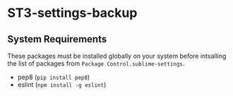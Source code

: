 # ST3-settings-backup

## System Requirements
 
These packages must be installed globally on your system before intsalling the list of packages from `Package Control.sublime-settings`.
 - pep8 (`pip install pep8`)
 - eslint (`npm install -g eslint`)
